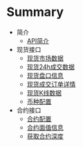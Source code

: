# Summary

* 简介
  * [API简介](/简介/API简介.md)
* 现货接口
  * [现货市场数据](/现货接口/现货市场数据.md)
  * [现货24h成交数据](/现货接口/现货24h成交数据.md)
  * [现货盘口信息](/现货接口/现货盘口信息.md)
  * [现货成交订单详情](/现货接口/现货成交订单详情.md)
  * [现货K线数据](/现货接口/现货K线数据.md)
  * [币种配置](/现货接口/币种配置.md)
  <!-- * [获取资产信息](/现货接口/获取资产信息.md) -->
* 合约接口
  * [合约配置](/合约接口/合约配置.md)
  * [合约面值信息](/合约接口/合约面值信息.md)
  * [获取合约深度](/合约接口/获取合约深度.md)
